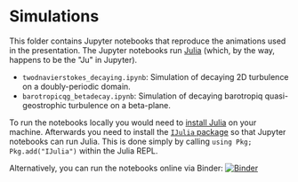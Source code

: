 # Simulations

This folder contains Jupyter notebooks that reproduce the animations used in the presentation. The Jupyter notebooks run [Julia](https://www.julialang.org) (which, by the way, happens to be the "Ju" in Jupyter).

- `twodnavierstokes_decaying.ipynb`: Simulation of decaying 2D turbulence on a doubly-periodic domain. 
- `barotropicqg_betadecay.ipynb`: Simulation of decaying barotropiq quasi-geostrophic turbulence on a beta-plane. 

To run the notebooks locally you would need to [install Julia](https://www.julialang.org/downloads/) on your machine. Afterwards you need to install the [`IJulia` package](https://github.com/JuliaLang/IJulia.jl) so that Jupyter notebooks can run Julia. This is done simply by calling `using Pkg; Pkg.add("IJulia")` within the Julia REPL.

Alternatively, you can run the notebooks online via Binder: [![Binder](https://mybinder.org/badge_logo.svg)](https://mybinder.org/v2/gh/navidcy/CLExWinterSchool2020/master)